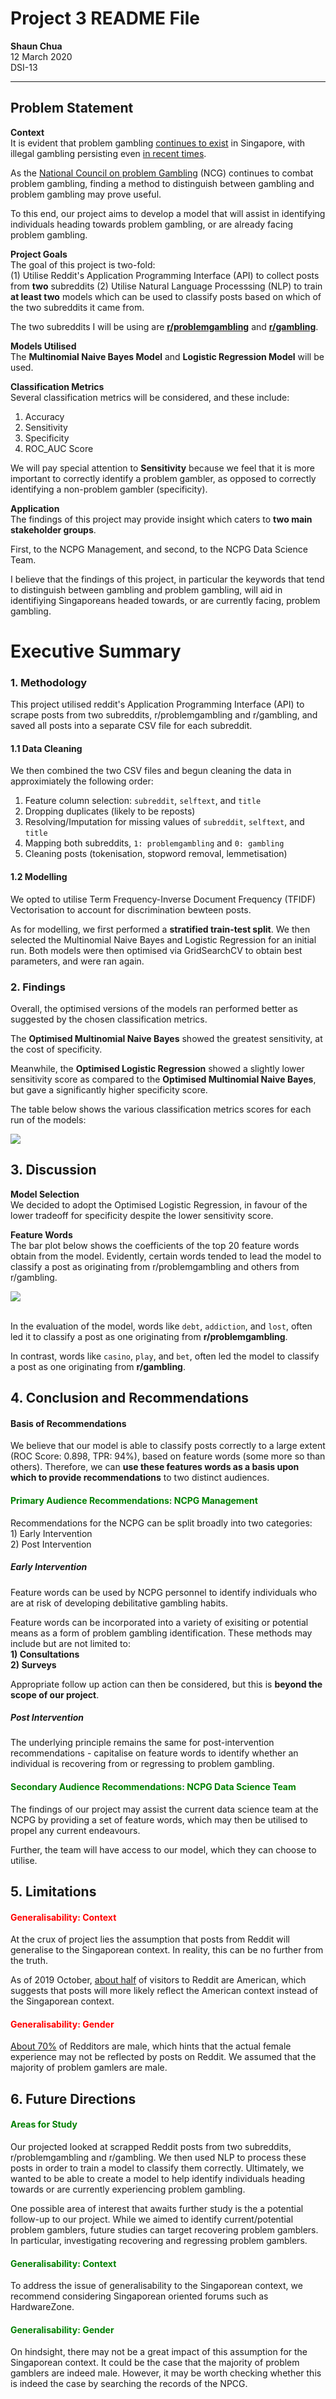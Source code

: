 # Project 3 README File
**Shaun Chua**
<br>12 March 2020
<br>DSI-13

---------------------------------------------------------------------------------

## Problem Statement
**Context**
<br> It is evident that problem gambling <a href="https://www.straitstimes.com/singapore/more-seek-help-for-gambling-problems">continues to exist</a> in Singapore, with illegal gambling persisting even <a href="https://www.straitstimes.com/singapore/police-arrest-37-people-seized-more-than-3000-in-illegal-gambling-prostitution-sting">in recent times</a>.

As the <a href="https://www.ncpg.org.sg/en/Pages/Home.aspx">National Council on problem Gambling</a> (NCG) continues to combat problem gambling, finding a method to distinguish between gambling and problem gambling may prove useful.

To this end, our project aims to develop a model that will assist in identifying individuals heading towards problem gambling, or are already facing problem gambling.

**Project Goals**
<br> The goal of this project is two-fold:
<br> (1) Utilise Reddit's Application Programming Interface (API) to collect posts from **two** subreddits
(2) Utilise Natural Language Processsing (NLP) to train **at least two** models which can be used to classify posts based on which of the two subreddits it came from.

The two subreddits I will be using are <a href="https://www.reddit.com/r/problemgambling/">**r/problemgambling**</a> and <a href="https://www.reddit.com/r/gambling/">**r/gambling**</a>.

**Models Utilised**
<br> The **Multinomial Naive Bayes Model** and **Logistic Regression Model** will be used.
<a id="here"></a>

**Classification Metrics**
<br> Several classification metrics will be considered, and these include:
1) Accuracy
2) Sensitivity
3) Specificity
4) ROC_AUC Score

We will pay special attention to **Sensitivity** because we feel that it is more important to correctly identify a problem gambler, as opposed to correctly identifying a non-problem gambler (specificity).

**Application**
<br> The findings of this project may provide insight which caters to **two main stakeholder groups**.

First, to the NCPG Management, and second, to the NCPG Data Science Team.

I believe that the findings of this project, in particular the keywords that tend to distinguish between gambling and problem gambling, will aid in identifiying Singaporeans headed towards, or are currently facing, problem gambling.

# Executive Summary
### 1. Methodology

This project utilised reddit's Application Programming Interface (API) to scrape posts from two subreddits, r/problemgambling and r/gambling, and saved all posts into a separate CSV file for each subreddit.

#### 1.1 Data Cleaning
We then combined the two CSV files and begun cleaning the data in approximiately the following order:
1) Feature column selection: `subreddit`, `selftext`, and `title`
2) Dropping duplicates (likely to be reposts)
3) Resolving/Imputation for missing values of `subreddit`, `selftext`, and `title`
4) Mapping both subreddits, `1: problemgambling` and `0: gambling`
5) Cleaning posts (tokenisation, stopword removal, lemmetisation)

#### 1.2 Modelling
We opted to utilise Term Frequency-Inverse Document Frequency (TFIDF) Vectorisation to account for discrimination bewteen posts.

As for modelling, we first performed a **stratified train-test split**.  We then selected the Multinomial Naive Bayes and Logistic Regression for an initial run. Both models were then optimised via GridSearchCV to obtain best parameters, and were ran again.

### 2. Findings
Overall, the optimised versions of the models ran performed better as suggested by the chosen classification metrics.

The **Optimised Multinomial Naive Bayes** showed the greatest sensitivity, at the cost of specificity.

Meanwhile, the **Optimised Logistic Regression** showed a slightly lower sensitivity score as compared to the **Optimised Multinomial Naive Bayes**, but gave a significantly higher specificity score.

The table below shows the various classification metrics scores for each run of the models:

<img src="./images/dsi_13_sg_shaun_project_3_summarytable.PNG">


## 3. Discussion
**Model Selection**
<br> We decided to adopt the Optimised Logistic Regression, in favour of the lower tradeoff for specificity despite the lower sensitivity score.

**Feature Words**
<br> The bar plot below shows the coefficients of the top 20 feature words obtain from the model. Evidently, certain words tended to lead the model to classify a post as originating from r/problemgambling and others from r/gambling.

<img src="./images/dsi_13_sg_shaun_project_3_featurewordcoefs.png">

<br> In the evaluation of the model, words like `debt`, `addiction`, and `lost`, often led it to classify a post as one originating from **r/problemgambling**.

In contrast, words like `casino`, `play`, and `bet`, often led the model to classify a post as one originating from **r/gambling**.

## 4. Conclusion and Recommendations

#### Basis of Recommendations
We believe that our model is able to classify posts correctly to a large extent (ROC Score: 0.898, TPR: 94%), based on feature words (some more so than others). Therefore, we can **use these features words as a basis upon which to provide recommendations** to two distinct audiences.

#### <font color = green> Primary Audience Recommendations: NCPG Management </font>
Recommendations for the NCPG can be split broadly into two categories:
<br>1) Early Intervention
<br> 2) Post Intervention

##### Early Intervention
Feature words can be used by NCPG personnel to identify individuals who are at risk of developing debilitative gambling habits.

Feature words can be incorporated into a variety of exisiting or potential means as a form of problem gambling identification. These methods may include but are not limited to:
<br> **1) Consultations**
<br> **2) Surveys**

Appropriate follow up action can then be considered, but this is **beyond the scope of our project**.

##### Post Intervention
The underlying principle remains the same for post-intervention recommendations - capitalise on feature words to identify whether an individual is recovering from or regressing to problem gambling.

#### <font color = green> Secondary Audience Recommendations: NCPG Data Science Team </font>
The findings of our project may assist the current data science team at the NCPG by providing a set of feature words, which may then be utilised to propel any current endeavours.

Further, the team will have access to our model, which they can choose to utilise.

## 5. Limitations
#### <font color = red> Generalisability: Context </font>
At the crux of project lies the assumption that posts from Reddit will generalise to the Singaporean context. In reality, this can be no further from the truth.

As of 2019 October, <a href="https://www.statista.com/statistics/325144/reddit-global-active-user-distribution/">about half</a> of visitors to Reddit are American, which suggests that posts will more likely reflect the American context instead of the Singaporean context.

#### <font color = red> Generalisability: Gender </font>
<a href="https://mediakix.com/blog/reddit-statistics-users-demographics/">About 70%</a> of Redditors are male, which hints that the actual female experience may not be reflected by posts on Reddit. We assumed that the majority of problem gamlers are male.

## 6. Future Directions
#### <font color = green> Areas for Study </font>
Our projected looked at scrapped Reddit posts from two subreddits, r/problemgambling and r/gambling. We then used NLP to process these posts in order to train a model to classify them correctly. Ultimately, we wanted to be able to create a model to help identify individuals heading towards or are currently experiencing problem gambling.

One possible area of interest that awaits further study is the a potential follow-up to our project. While we aimed to identify current/potential problem gamblers, future studies can target recovering problem gamblers. In particular, investigating recovering and regressing problem gamblers.

#### <font color = green> Generalisability: Context </font>
To address the issue of generalisability to the Singaporean context, we recommend considering Singaporean oriented forums such as HardwareZone.

#### <font color = green> Generalisability: Gender </font>
On hindsight, there may not be a great impact of this assumption for the Singaporean context. It could be the case that the majority of problem gamblers are indeed male. However, it may be worth checking whether this is indeed the case by searching the records of the NPCG.
